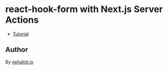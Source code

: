 # react-hook-form with Next.js Server Actions

- [Tutorial](https://nehalist.io/react-hook-form-with-nextjs-server-actions)

## Author

By [nehalist.io](https://nehalist.io)
